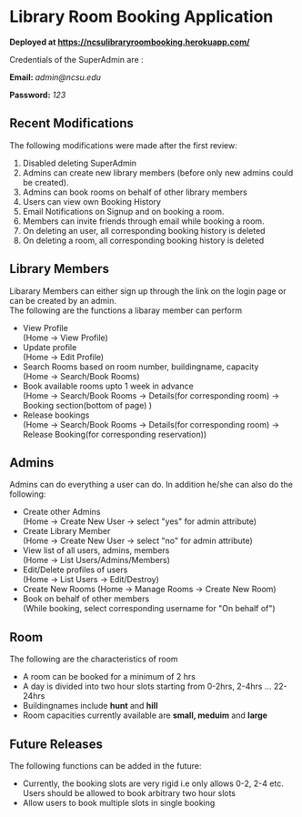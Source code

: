 <h1><strong>Library Room Booking Application</strong></h1>
<p><strong>Deployed at&nbsp;<a href="https://ncsulibraryroombooking.herokuapp.com/">https://ncsulibraryroombooking.herokuapp.com/</a></strong></p>
<p>Credentials of the SuperAdmin are :</p>
<p><strong>Email:&nbsp;</strong><em>admin@ncsu.edu</em></p>
<p><strong>Password:</strong> <em>123</em></p>

<h2>Recent Modifications</h2>
The following modifications were made after the first review:
<ol>
<li>Disabled deleting SuperAdmin</li>
<li>Admins can create new library members (before only new admins could be created).</li>
<li>Admins can book rooms on behalf of other library members</li>
<li>Users can view own Booking History</li>
<li>Email Notifications on Signup and on booking a room.</li>
<li>Members can invite friends through email while booking a room.</li>
<li>On deleting an user, all corresponding booking history is deleted</li>
<li>On deleting a room, all corresponding booking history is deleted</li>
</ol>

<h2>Library Members</h2>
<p>Libarary Members can either sign up through the link on the login page or can be created by an admin.<br>
The following are the functions a libaray member can perform</p>
<ul>
<li>View Profile <br>(Home &#8594; View Profile)</li>
<li>Update profile <br>(Home &#8594; Edit Profile)</li>
<li>Search Rooms based on room number, buildingname, capacity<br>(Home &#8594; Search/Book Rooms)</li>
<li>Book available rooms upto 1 week in advance <br>(Home &#8594; Search/Book Rooms &#8594; Details(for corresponding room) &#8594; Booking section(bottom of page) )</li>
<li>Release bookings <br>(Home &#8594; Search/Book Rooms &#8594; Details(for corresponding room) &#8594; Release Booking(for corresponding reservation))</li>
</ul>

<h2>Admins</h2>
<p>Admins can do everything a user can do. In addition he/she can also do the following:</p>
<ul>
<li>Create other Admins <br>(Home &#8594; Create New User &#8594; select "yes" for admin attribute)</li>
<li>Create Library Member <br>(Home &#8594; Create New User &#8594; select "no" for admin attribute)</li>
<li>View list of all users, admins, members <br>(Home &#8594; List Users/Admins/Members)</li>
<li>Edit/Delete profiles of users <br>(Home &#8594; List Users &#8594; Edit/Destroy)</li>
<li>Create New Rooms (Home &#8594; Manage Rooms &#8594; Create New Room)</li>
<li>Book on behalf of other members <br>(While booking, select corresponding username for "On behalf of") </li>
</ul>

<h2>Room</h2>
<p>The following are the characteristics of room</p>
<ul>
<li>A room can be booked for a minimum of 2 hrs</li>
<li>A day is divided into two hour slots starting from 0-2hrs, 2-4hrs ... 22-24hrs</li>
<li>Buildingnames include <strong>hunt</strong> and <strong>hill</strong>&nbsp;</li>
<li>Room capacities currently available are <strong>small, meduim</strong> and <strong>large</strong></li>
</ul>

<h2>Future Releases</h2>
The following functions can be added in the future:
<ul>
<li>Currently, the booking slots are very rigid i.e only allows 0-2, 2-4 etc. Users should be allowed to book arbitrary two hour slots</li>
<li>Allow users to book multiple slots in single booking</li>
</ul>